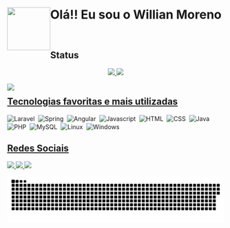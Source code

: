 # <img align="left" width="100" height="100" src="https://user-images.githubusercontent.com/55203304/138799618-8020e643-55c5-4680-aa2e-718aecf8c0b5.gif"/> Olá!! Eu sou o Willian Moreno 
<br>
<h2>Status</h2>
<div align="center">
  <a href="https://github.com/WMoren0">
  <img height="162em" src="https://github-readme-stats.vercel.app/api?username=WMoren0&show_icons=true&theme=github_dark&include_all_commits=true&count_private=true"/>
  <img height="162em" src="https://github-readme-stats.vercel.app/api/top-langs/?username=WMoren0&layout=compact&langs_count=5&theme=github_dark"/>
</div>
<br>

<div style="display:inline-block">
  <div>
    <img align="left" src="https://media.discordapp.net/attachments/781653700963205120/902373832910835753/ezgif.com-gif-maker.gif?width=210&height=210" />
  </div>
  <div>
    <h2>Tecnologias favoritas e mais utilizadas</h2>
    <div style="display:inline-block">
      <img align="center" width="40" alt="Laravel" src="https://cdn.jsdelivr.net/gh/devicons/devicon/icons/laravel/laravel-plain.svg" />&nbsp
      <img align="center" width="40" alt="Spring" src="https://cdn.jsdelivr.net/gh/devicons/devicon/icons/spring/spring-original.svg" />&nbsp
      <img align="center" width="40" alt="Angular" src="https://cdn.jsdelivr.net/gh/devicons/devicon/icons/angularjs/angularjs-original.svg" />&nbsp
      <img align="center" width="40" alt="Javascript" src="https://cdn.jsdelivr.net/gh/devicons/devicon/icons/javascript/javascript-original.svg" />&nbsp
      <img align="center" width="40" alt="HTML"src="https://cdn.jsdelivr.net/gh/devicons/devicon/icons/html5/html5-original.svg" />&nbsp
      <img align="center" width="40" alt="CSS" src="https://cdn.jsdelivr.net/gh/devicons/devicon/icons/css3/css3-original.svg" />&nbsp
      <img align="center" width="40" alt="Java" src="https://cdn.jsdelivr.net/gh/devicons/devicon/icons/java/java-original.svg" />&nbsp
      <img align="center" width="40" alt="PHP" src="https://cdn.jsdelivr.net/gh/devicons/devicon/icons/php/php-plain.svg" />&nbsp
      <img align="center" width="40" alt="MySQL" src="https://cdn.jsdelivr.net/gh/devicons/devicon/icons/mysql/mysql-original.svg" />&nbsp
      <img align="center" width="40" alt="Linux" src="https://cdn.jsdelivr.net/gh/devicons/devicon/icons/linux/linux-original.svg" />&nbsp
      <img align="center" width="40" alt="Windows" src="https://cdn.jsdelivr.net/gh/devicons/devicon/icons/windows8/windows8-original.svg" />
    </div>
    <br>
    <h2>Redes Sociais</h2>
    <div style="display:inline-block">
      <a href="https://www.linkedin.com/in/willian-moreno/">
        <img src="https://img.shields.io/badge/LinkedIn-0077B5?style=for-the-badge&logo=linkedin&logoColor=white" target="_blank"/>
      </a>
      <a href="https://discordapp.com/users/628660556877791233">
        <img src="https://img.shields.io/badge/Discord-7289DA?style=for-the-badge&logo=discord&logoColor=white" target="_blank"/>
      </a>
      <a href="https://t.me/WillianMoreno">
        <img src="https://img.shields.io/badge/Telegram-2CA5E0?style=for-the-badge&logo=telegram&logoColor=white" target="_blank"/>
      </a>  
    </div>
  </div>
</div>

![Snake animation](https://github.com/WMoren0/WMoren0/blob/output/github-contribution-grid-snake.svg) 
  

